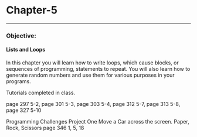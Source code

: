 # Chapter-5
<hr>

<h3>Objective:</h3> 
<h4>Lists and Loops</h4>
<p>In this chapter you will learn how to write loops, which cause blocks, or sequences of programming, statements to repeat. You will also learn how to generate random numbers and use them for various purposes in your programs.</p>

<p>Tutorials completed in class. </p>
page 297 5-2, page 301 5-3, page 303 5-4, page 312 5-7, page 313 5-8, page 327 5-10

Programming Challenges
Project One Move a Car across the screen.
Paper, Rock, Scissors
page 346 1, 5, 18
